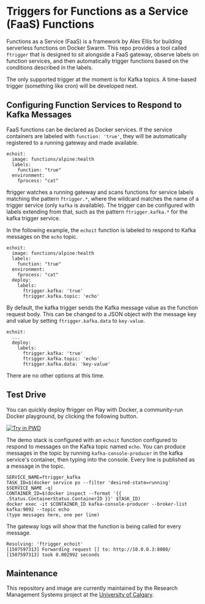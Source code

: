 # Triggers for Functions as a Service (FaaS) Functions

Functions as a Service (FaaS) is a framework by Alex Ellis for building serverless functions on Docker Swarm. This repo provides a tool called `ftrigger` that is designed to sit alongside a FaaS gateway, observe labels on function services, and then automatically trigger functions based on the conditions described in the labels.

The only supported trigger at the moment is for Kafka topics. A time-based trigger (something like cron) will be developed next.

## Configuring Function Services to Respond to Kafka Messages

FaaS functions can be declared as Docker services. If the service containers are labeled with `function: 'true'`, they will be automatically registered to a running gateway and made available.

```
echoit:
  image: functions/alpine:health
  labels:
    function: "true"
  environment:
    fprocess: "cat"
```

ftrigger watches a running gateway and scans functions for service labels matching the pattern `ftrigger.*`, where the wildcard matches the name of a trigger service (only `kafka` is available). The trigger can be configured with labels extending from that, such as the pattern `ftrigger.kafka.*` for the kafka trigger service.

In the following example, the `echoit` function is labeled to respond to Kafka messages on the `echo` topic.

```
echoit:
  image: functions/alpine:health
  labels:
    function: "true"
  environment:
    fprocess: "cat"
  deploy:
    labels:
      ftrigger.kafka: 'true'
      ftrigger.kafka.topic: 'echo'
```

By default, the kafka trigger sends the Kafka message value as the function request body. This can be changed to a JSON object with the message key and value by setting `ftrigger.kafka.data` to `key-value`.

```
echoit:
  ...
  deploy:
    labels:
      ftrigger.kafka: 'true'
      ftrigger.kafka.topic: 'echo'
      ftrigger.kafka.data: 'key-value'
```

There are no other options at this time.

## Test Drive

You can quickly deploy ftrigger on Play with Docker, a community-run Docker playground, by clicking the following button.

[![Try in PWD](https://cdn.rawgit.com/play-with-docker/stacks/cff22438/assets/images/button.png)](http://play-with-docker.com?stack=https://raw.githubusercontent.com/ucalgary/ftrigger/master/docker-compose.yml&stack_name=ftrigger)

The demo stack is configured with an `echoit` function configured to respond to messages on the Kafka topic named `echo`. You can produce messages in the topic by running `kafka-console-producer` in the kafka service's container, then typing into the console. Every line is published as a message in the topic.

```
SERVICE_NAME=ftrigger_kafka
TASK_ID=$(docker service ps --filter 'desired-state=running' $SERVICE_NAME -q)
CONTAINER_ID=$(docker inspect --format '{{ .Status.ContainerStatus.ContainerID }}' $TASK_ID)
docker exec -it $CONTAINER_ID kafka-console-producer --broker-list kafka:9092 --topic echo
(type messages here, one per line)
```

The gateway logs will show that the function is being called for every message.

```
Resolving: 'ftrigger_echoit'
[1507597313] Forwarding request [] to: http://10.0.0.3:8080/
[1507597313] took 0.002992 seconds
```

## Maintenance

This repository and image are currently maintained by the Research Management Systems project at the [University of Calgary](http://www.ucalgary.ca/).

